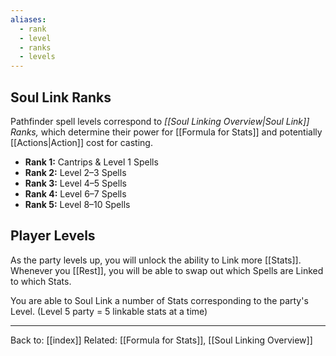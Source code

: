 ```yaml
---
aliases:
  - rank
  - level
  - ranks
  - levels
---
```

## Soul Link Ranks

Pathfinder spell levels correspond to *[[Soul Linking Overview|Soul Link]] Ranks,* which determine their power for [[Formula for Stats]] and potentially [[Actions|Action]] cost for casting.

* **Rank 1:** Cantrips & Level 1 Spells
* **Rank 2:** Level 2–3 Spells
* **Rank 3:** Level 4–5 Spells
* **Rank 4:** Level 6–7 Spells
* **Rank 5:** Level 8–10 Spells

## Player Levels

As the party levels up, you will unlock the ability to Link more [[Stats]]. Whenever you [[Rest]], you will be able to swap out which Spells are Linked to which Stats.

You are able to Soul Link a number of Stats corresponding to the party's Level. (Level 5 party = 5 linkable stats at a time)

---
Back to: [[index]]
Related: [[Formula for Stats]], [[Soul Linking Overview]]
